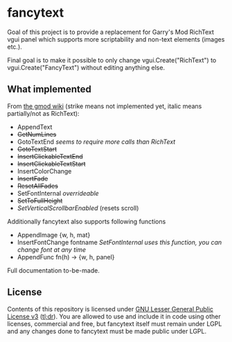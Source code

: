 # fancytext
Goal of this project is to provide a replacement for Garry's Mod RichText vgui panel which supports more scriptability and non-text elements (images etc.).

Final goal is to make it possible to only change vgui.Create("RichText") to vgui.Create("FancyText") without editing anything else.

## What implemented
From [the gmod wiki](http://wiki.garrysmod.com/page/Category:RichText) (strike means not implemented yet, italic means partially/not as RichText):
* AppendText
* ~~GetNumLines~~
* GotoTextEnd _seems to require more calls than RichText_
* ~~GotoTextStart~~
* ~~InsertClickableTextEnd~~
* ~~InsertClickableTextStart~~
* InsertColorChange
* ~~InsertFade~~
* ~~ResetAllFades~~
* SetFontInternal _overrideable_
* ~~SetToFullHeight~~
* _SetVerticalScrollbarEnabled_ (resets scroll)

Additionally fancytext also supports following functions
* AppendImage {w, h, mat}
* InsertFontChange fontname _SetFontInternal uses this function, you can change font at any time_
* AppendFunc fn(h) -> {w, h, panel}

Full documentation to-be-made.

## License
Contents of this repository is licensed under [GNU Lesser General Public License v3](http://www.gnu.org/licenses/lgpl-3.0.html) ([tl;dr](https://tldrlegal.com/license/gnu-lesser-general-public-license-v3-%28lgpl-3%29)).
You are allowed to use and include it in code using other licenses, commercial and free, but fancytext itself must remain under LGPL and any changes done to fancytext must be made public under LGPL.

